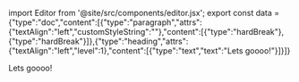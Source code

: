 import Editor from '@site/src/components/editor.jsx';
      export const data = {"type":"doc","content":[{"type":"paragraph","attrs":{"textAlign":"left","customStyleString":""},"content":[{"type":"hardBreak"},{"type":"hardBreak"}]},{"type":"heading","attrs":{"textAlign":"left","level":1},"content":[{"type":"text","text":"Lets goooo!"}]}]}


<Editor data={data} />


<div style={{ display: 'none' }}>


Lets goooo!
</div>
